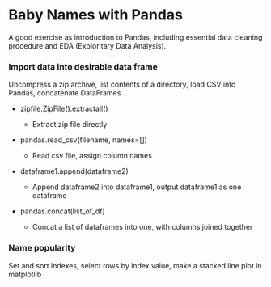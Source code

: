 # Baby Names with Pandas
A good exercise as introduction to Pandas, including essential data cleaning procedure and EDA (Exploritary Data Analysis).

### Import data into desirable data frame
Uncompress a zip archive, list contents of a directory, load CSV into Pandas, concatenate DataFrames

- zipfile.ZipFile().extractall()
  - Extract zip file directly 
  
- pandas.read_csv(filename, names=[])
  - Read csv file, assign column names
  
- dataframe1.append(dataframe2)
  - Append dataframe2 into dataframe1, output dataframe1 as one dataframe
  
- pandas.concat(list_of_df)
  - Concat a list of dataframes into one, with columns joined together

### Name popularity
Set and sort indexes, select rows by index value, make a stacked line plot in matplotlib

